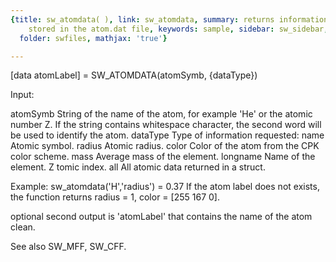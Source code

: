 ```yaml
---
{title: sw_atomdata( ), link: sw_atomdata, summary: returns information on elements
    stored in the atom.dat file, keywords: sample, sidebar: sw_sidebar, permalink: sw_atomdata.html,
  folder: swfiles, mathjax: 'true'}

---
```

 
[data atomLabel] = SW_ATOMDATA(atomSymb, {dataType})
 
Input:
 
atomSymb  String of the name of the atom, for example 'He' or the atomic
          number Z. If the string contains whitespace character, the
          second word will be used to identify the atom.
dataType  Type of information requested:
              name        Atomic symbol.
              radius      Atomic radius.
              color       Color of the atom from the CPK color scheme.
              mass        Average mass of the element.
              longname    Name of the element.
              Z           tomic index.
              all         All atomic data returned in a struct.
 
Example:
sw_atomdata('H','radius') = 0.37
If the atom label does not exists, the function returns radius = 1,
color = [255 167 0].
 
optional second output is 'atomLabel' that contains the name of the atom
clean.
 
See also SW_MFF, SW_CFF.
 

